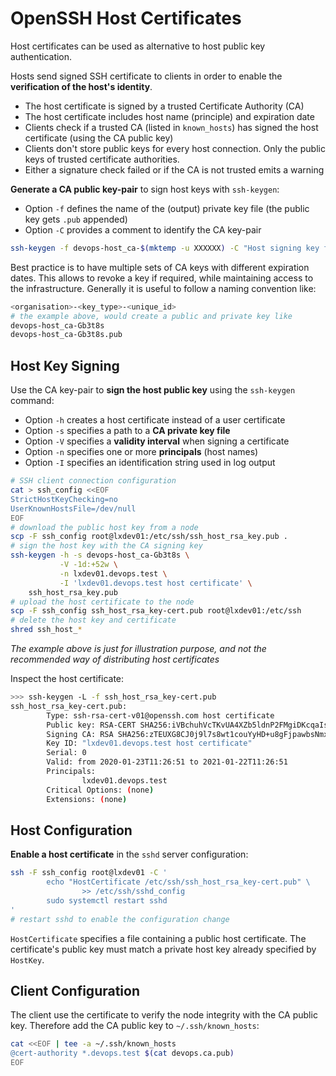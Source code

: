# OpenSSH Host Certificates

Host certificates can be used as alternative to host public key authentication.

Hosts send signed SSH certificate to clients in order to enable the
**verification of the host's identity**. 

* The host certificate is signed by a trusted Certificate Authority (CA)
* The host certificate includes host name (principle) and expiration date
* Clients check if a trusted CA (listed in `known_hosts`) has signed the
  host certificate (using the CA public key)
* Clients don't store public keys for every host connection. Only the public
  keys of trusted certificate authorities.
* Either a signature check failed or if the CA is not trusted emits a warning 

**Generate a CA public key-pair** to sign host keys with `ssh-keygen`:

* Option `-f` defines the name of the (output) private key file (the public key
  gets `.pub` appended) 
* Option `-C` provides a comment to identify the CA key-pair

```bash
ssh-keygen -f devops-host_ca-$(mktemp -u XXXXXX) -C "Host signing key for DevOps"
```

Best practice is to have multiple sets of CA keys with different expiration
dates. This allows to revoke a key if required, while maintaining access to the
infrastructure. Generally it is useful to follow a naming convention like:

```bash
<organisation>-<key_type>-<unique_id>
# the example above, would create a public and private key like
devops-host_ca-Gb3t8s
devops-host_ca-Gb3t8s.pub

```

## Host Key Signing

Use the CA key-pair to **sign the host public key** using the `ssh-keygen`
command:

* Option `-h` creates a host certificate instead of a user certificate
* Option `-s` specifies a path to a **CA private key file**
* Option `-V` specifies a **validity interval** when signing a certificate
* Option `-n` specifies one or more **principals** (host names)
* Option `-I` specifies an identification string used in log output

```bash
# SSH client connection configuration
cat > ssh_config <<EOF
StrictHostKeyChecking=no
UserKnownHostsFile=/dev/null
EOF
# download the public host key from a node
scp -F ssh_config root@lxdev01:/etc/ssh/ssh_host_rsa_key.pub .
# sign the host key with the CA signing key
ssh-keygen -h -s devops-host_ca-Gb3t8s \
           -V -1d:+52w \
           -n lxdev01.devops.test \
           -I 'lxdev01.devops.test host certificate' \
    ssh_host_rsa_key.pub
# upload the host certificate to the node
scp -F ssh_config ssh_host_rsa_key-cert.pub root@lxdev01:/etc/ssh
# delete the host key and certificate
shred ssh_host_*
```

_The example above is just for illustration purpose, and not the recommended way
of distributing host certificates_

Inspect the host certificate:

```bash
>>> ssh-keygen -L -f ssh_host_rsa_key-cert.pub
ssh_host_rsa_key-cert.pub:
        Type: ssh-rsa-cert-v01@openssh.com host certificate
        Public key: RSA-CERT SHA256:iVBchuhVcTKvUA4XZb5ldnP2FMgiDKcqaIsWCq9ChIQ
        Signing CA: RSA SHA256:zTEUXG8CJ0j9l7s8wt1couYyHD+u8gFjpawbsNmxoFk
        Key ID: "lxdev01.devops.test host certificate"
        Serial: 0
        Valid: from 2020-01-23T11:26:51 to 2021-01-22T11:26:51
        Principals:
                lxdev01.devops.test
        Critical Options: (none)
        Extensions: (none)
```

## Host Configuration

**Enable a host certificate** in the `sshd` server configuration:

```bash
ssh -F ssh_config root@lxdev01 -C '
        echo "HostCertificate /etc/ssh/ssh_host_rsa_key-cert.pub" \
                >> /etc/ssh/sshd_config
        sudo systemctl restart sshd
'
# restart sshd to enable the configuration change
```

`HostCertificate` specifies a file containing a public host certificate. 
The certificate's public key must match a private host key already specified 
by `HostKey`.

## Client Configuration

The client use the certificate to verify the node integrity with the CA public
key. Therefore add the CA public key to `~/.ssh/known_hosts`:

```bash
cat <<EOF | tee -a ~/.ssh/known_hosts
@cert-authority *.devops.test $(cat devops.ca.pub)
EOF
```

